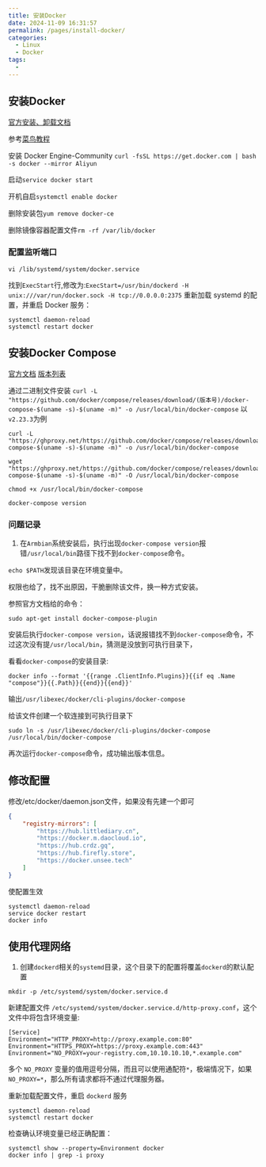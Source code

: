 ```yaml
---
title: 安装Docker
date: 2024-11-09 16:31:57
permalink: /pages/install-docker/
categories:
  - Linux
  - Docker
tags:
  - 
---
```



## 安装Docker

[官方安装、卸载文档](https://docs.docker.com/engine/install/debian/)

参考[菜鸟教程](https://www.runoob.com/docker/centos-docker-install.html)

安装 Docker Engine-Community
`curl -fsSL https://get.docker.com | bash -s docker --mirror Aliyun`

启动`service docker start`

开机自启`systemctl enable docker`

删除安装包`yum remove docker-ce`

删除镜像容器配置文件`rm -rf /var/lib/docker`

### 配置监听端口

`vi /lib/systemd/system/docker.service`

找到`ExecStart`行,修改为:`ExecStart=/usr/bin/dockerd -H unix:///var/run/docker.sock -H tcp://0.0.0.0:2375`
重新加载 systemd 的配置，并重启 Docker 服务：
```shell
systemctl daemon-reload
systemctl restart docker
```


## 安装Docker Compose

[官方文档](https://docs.docker.com/compose/install/) [版本列表](https://github.com/docker/compose/releases)

通过二进制文件安装
`curl -L "https://github.com/docker/compose/releases/download/(版本号)/docker-compose-$(uname -s)-$(uname -m)" -o /usr/local/bin/docker-compose`
以`v2.23.3`为例

```shell
curl -L "https://ghproxy.net/https://github.com/docker/compose/releases/download/v2.23.3/docker-compose-$(uname -s)-$(uname -m)" -o /usr/local/bin/docker-compose

wget "https://ghproxy.net/https://github.com/docker/compose/releases/download/v2.23.3/docker-compose-$(uname -s)-$(uname -m)" -O /usr/local/bin/docker-compose
```

`chmod +x /usr/local/bin/docker-compose`

`docker-compose version`  

### 问题记录

1. 在`Armbian`系统安装后，执行出现`docker-compose version`报错`/usr/local/bin`路径下找不到`docker-compose`命令。

`echo $PATH`发现该目录在环境变量中。

权限也给了，找不出原因，干脆删除该文件，换一种方式安装。

参照官方文档给的命令：

```shell
sudo apt-get install docker-compose-plugin
```

安装后执行`docker-compose version`，话说报错找不到`docker-compose`命令，不过这次没有提`/usr/local/bin`，猜测是没放到可执行目录下，

看看`docker-compose`的安装目录:

```shell
docker info --format '{{range .ClientInfo.Plugins}}{{if eq .Name "compose"}}{{.Path}}{{end}}{{end}}'
```
输出`/usr/libexec/docker/cli-plugins/docker-compose`

给该文件创建一个软连接到可执行目录下

```shell
sudo ln -s /usr/libexec/docker/cli-plugins/docker-compose /usr/local/bin/docker-compose
```
再次运行`docker-compose`命令，成功输出版本信息。

## 修改配置

修改/etc/docker/daemon.json文件，如果没有先建一个即可

```json
{
    "registry-mirrors": [
        "https://hub.littlediary.cn",
        "https://docker.m.daocloud.io",
        "https://hub.crdz.gq",
        "https://hub.firefly.store",
        "https://docker.unsee.tech"
    ]
}
```

使配置生效

```shell
systemctl daemon-reload
service docker restart
docker info
```
## 使用代理网络

1. 创建`dockerd`相关的`systemd`目录，这个目录下的配置将覆盖`dockerd`的默认配置

```shell
mkdir -p /etc/systemd/system/docker.service.d
```
新建配置文件 `/etc/systemd/system/docker.service.d/http-proxy.conf`，这个文件中将包含环境变量:

```shell
[Service]
Environment="HTTP_PROXY=http://proxy.example.com:80"
Environment="HTTPS_PROXY=https://proxy.example.com:443"
Environment="NO_PROXY=your-registry.com,10.10.10.10,*.example.com"
```

多个 `NO_PROXY` 变量的值用逗号分隔，而且可以使用通配符`*`，极端情况下，如果 `NO_PROXY=*`，那么所有请求都将不通过代理服务器。

重新加载配置文件，重启 `dockerd` 服务

```shell
systemctl daemon-reload
systemctl restart docker
```
检查确认环境变量已经正确配置：
```shell
systemctl show --property=Environment docker
docker info | grep -i proxy
```